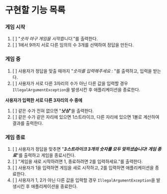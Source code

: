 # 구현할 기능 목록

### 게임 시작

1. [ ] "_숫자 야구 게임을 시작합니다._"를 출력한다.
2. [ ] 1에서 9까지 서로 다른 임의의 수 3개를 선택하여 정답을 만든다.

### 게임 중

1. [ ] 사용자가 정답을 맞출 때까지 "_숫자를 입력해주세요 :_ "를 출력하고, 입력을 받는다.
2. [ ] 사용자가 서로 다른 3자리의 수가 아닌 다른 값을 입력할 경우 ```IllegalArgumentException```을 발생시킨 후 애플리케이션을 종료한다.

**사용자가 입력한 서로 다른 3자리의 수 중에**

1. [ ] 같은 수가 전혀 없으면 "_**낫싱**_"을 출력한다.
2. [ ] 같은 수가 같은 자리에 있으면 1스트라이크, 다른 자리에 있으면 1볼로 계산하여 결과를 출력한다.

### 게임 종료

1. [ ] 사용자가 정답을 맞추면 "_**3스트라이크
   3개의 숫자를 모두 맞히셨습니다! 게임 종료**_"를 출력하고 게임을 종료시킨다.
2. [ ] "게임을 새로 시작하려면 1, 종료하려면 2를 입력하세요."를 출력한다.
3. [ ] 사용자가 1을 입력하면 게임을 새로 시작하고, 2를 입력하면 애플리케이션을 종료한다.
4. [ ] 사용자가 1, 2가 아닌 다른 값을 입력할 경우 ```IllegalArgumentException```을 발생시킨 후 애플리케이션을 종료한다.